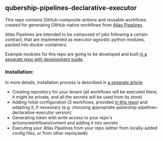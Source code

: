 ## qubership-pipelines-declarative-executor

This repo contains GitHub-composite-actions and reusable workflows created for generating GitHub-native workflows from [Atlas Pipelines](./docs/pipelines.md)

Atlas Pipelines are intended to be composed of jobs following a certain contract, that are implemented as executor-agnostic python modules, packed into docker containers.

Example modules for this repo are going to be developed and built [in a separate repo with development guide](https://github.com/Netcracker/qubership-cli-command-samples).

### Installation:

In more details, installation process is described in [a separate article](./docs/installation.md)

- Creating repository for your tenant (all workflows will be executed there, it might be private, and all the secrets will be used from its store)
- Adding initial configuration (3 workflows, provided [in this repo](./tenant_sample_repo)) and adapting it, if necessary (e.g. choosing appropriate qubership-pipelines-declarative-executor version)
- Generating token with write access to your repo's actions/workflows/content and adding it into secrets
- Executing your Atlas Pipelines from your repo (either from locally-added config files, or from other repos/web)
